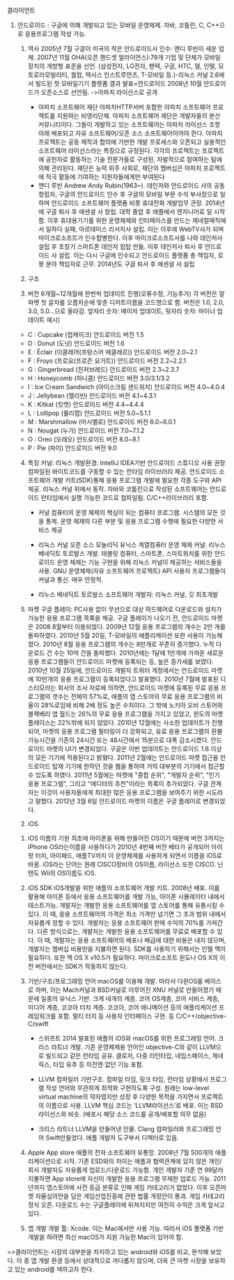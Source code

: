 클라이언트

1. 안드로이드 : 구글에 의해 개발되고 있는 모바일 운영체제. 자바, 코틀린, C, C++으로 응용프로그램 작성 가능. 

	1) 역사
	2005년 7월 구글이 미국의 작은 안드로이드사 인수: 앤디 루빈이 세운 업체.
	2007년 11월 OHA(오픈 핸드셋 얼라이언스):79개 기업 및 단체가 모바일 장치의 개방형 표준을 선언. (삼성전자, LG전자, 팬택, 구글, HTC, 델, 인텔, 모토로라모빌리티, 퀄컴, 텍사스 인스트루먼츠, T-모바일 등.)-리눅스 커널 2.6에서 빌드된 첫 모바일기기 플랫폼 결과 발표=안드로이드
	2008년 10월 안드로이드가 오픈소스로 선언됨. ->아파치 라이선스로 공개
 		* 아파치 소프트웨어 재단
			아파치HTTP서버 포함한 아파치 소프트웨어 프로젝트를 지원하는 비영리단체. 아파치 소프트웨어 재단은 개발자들의 분산 커뮤니티이다. 그들이 개발하고 있는 소프트웨어는 아파치 라이선스 조항 아래 배포되고 자유 소프트웨어/오픈 소스 소프트웨어이어야 한다. 아파치 프로젝트는 공동 제작과 합의에 기반한 개발 프로세스와 오픈되고 실용적인 소프트웨어 라이선스라는 특징으로 규정된다. 각각의 프로젝트는 프로젝트에 공헌자로 활동하는 기술 전문가들로 구성된, 자발적으로 참여하는 팀에 의해 관리된다. 재단은 능력 위주 사회로, 재단의 멤버십은 아파치 프로젝트에 적극 활동에 기여하는 지원자들에게만 부여된다
 		* 앤디 루빈
 		Andrew Andy Rubin(1963~). 데인저와 안드로이드 사의 공동 창립자, 구글의 안드로이드 인수 후 구글의 모바일 부문 수석 부사장으로 일하며 안드로이드 소프트웨어 플랫폼 비롯 휴대전화 개발업무 관장. 2014년에 구글 퇴사 후 에센셜 사 창립. 대학 졸업 후 애플에서 엔지니어로 일 시작함. 이후 휴대용기기를 위한 운영체제와 인터페이스를 만드는 제네럴매직에서 일하다 실패, 아르테미스 리서치사 설립. 이는 이후에 WebTV사가 되며 마이크로소프트가 인수합병한다. 이후 마이크로소프트사를 나와 데인저사 설립 후 초창기 스마트폰 데인저 힙탑 만듦. 이후 데인저사 퇴사 후 안드로이드 사 설립. 이는 다시 구글에 인수되고 안드로이드 플랫폼 총 책임자, 로봇 분야 책임자로 근무. 2014년도 구글 퇴사 후 에센셜 사 설립
		
	2) 구조
		
	3) 버전 
	6개월~12개월에 한번씩 업데이트 진행(오류수정, 기능추가)
	각 버전은 알파벳 첫 글자를 오름차순에 맞춘 디저트이름을 코드명으로 함.
	버전은 1.0, 2.0, 3.0, 5.0…으로 올라감. 
	앞자리 숫자: 메이저 업데이트, 뒷자리 숫자: 마이너 업데이트
	예시) 	
	- C : Cupcake (컵케이크) 안드로이드 버전 1.5
	- D : Donut (도넛) 안드로이드 버전 1.6
	- E : Éclair (이클레어(프랑스어 에클레르)) 안드로이드 버전 2.0~2.1
	- F : Froyo (프로요(프로즌 요거트)) 안드로이드 버전 2.2~2.2.1
	- G : Gingerbread (진저브레드) 안드로이드 버전 2.3~2.3.7
	- H : Honeycomb (허니콤) 안드로이드 버전 3.0/3.1/3.2
	- I : Ice Cream Sandwich (아이스크림 샌드위치) 안드로이드 버전 4.0~4.0.4
	- J : Jellybean (젤리빈) 안드로이드 버전 4.1~4.3.1
	- K : Kitkat (킷캣) 안드로이드 버전 4.4~4.4.4
	- L : Lollipop (롤리팝) 안드로이드 버전 5.0~5.1.1
	- M : Marshmallow (마시멜로) 안드로이드 버전 6.0~6.0.1
	- N : Nougat (누가) 안드로이드 버전 7.0~7.1.2
	- O : Oreo (오레오) 안드로이드 버전 8.0~8.1
	- P : Pie (파이) 안드로이드 버전 9.0
	
	4) 특징
	커널: 리눅스
	개발환경: IntelliJ IDEA기반 안드로이드 스튜디오 사용 권장
	컴파일된 바이트코드를 구동할 수 있는 런타임 라이브러리 제공.
	안드로이드 소프트웨어 개발 키트(SDK)통해 응용 프로그램 개발에 필요한 각종 도구와 API 제공.
	리눅스 커널 위에서 동작. 자바와 코틀린으로 작성된 소프트웨어는 안드로이드 런타임에서 실행 가능한 코드로 컴파일됨. C/C++라이브러리 포함.
		* 커널
		컴퓨터의 운영 체제의 핵심이 되는 컴퓨터 프로그램. 시스템의 모든 것을 통제. 운영 체제의 다른 부분 및 응용 프로그램 수행에 필요한 다양한 서비스 제공 
 

		* 리눅스 커널
		오픈 소스 모놀리딕 유닉스 계열컴퓨터 운영 체제 커널. 리누스 베네딕트 토르발스 개발. 태블릿 컴퓨터, 스마트폰, 스마트워치를 위한 안드로이드 운영 체제는 기능 구현을 위해 리눅스 커널이 제공하는 서비스들을 사용. GNU 운영체제(자유 소프트웨어 프로젝트) API 사용자 프로그램들이 커널과 통신. 매우 안정적.
		* 리누스 베네딕트 토르발스
	소프트웨어 개발자: 리눅스 커널, 깃 최초개발
		
	5) 마켓
	구글 플레이: PC사용 없이 무선으로 대상 하드웨어로 다운로드와 설치가 가능한 응용 프로그램 목록을 제공.
	구글 플레이가 나오기 전, 안드로이드 마켓은 2008 8월부터 이용되었다. 2009년 12월 응용 프로그램의 개수는 2만 개를 돌파하였다. 2010년 5월 20일, T-모바일의 애플리케이션 또한 사용이 가능해졌다.
	2010년 8월 응용 프로그램의 개수는 8만개로 꾸준히 증가했다. 누적 다운로드 건 수는 10억 건을 돌파했다. 2010년에는 1달에 1만개에 가까운 새로운 응용 프로그램들이 안드로이드 마켓에 등록되는 등, 높은 증가세를 보였다.
	2010년 10월 25일에, 안드로이드 개발자 트위터 계정에서는 안드로이드 마켓에 10만개의 응용 프로그램이 등록되었다고 발표했다. 2010년 7월에 발표된 디스티모라는 회사의 조사 자료에 의하면, 안드로이드 마켓에 등록된 무료 응용 프로그램의 갯수는 전체의 57%로, 애플의 앱 스토어의 무료 응용 프로그램의 비율이 28%로임에 비해 2배 정도 높은 수치이다. 그 밖에 노키아 오비 스토어와 블랙베리 앱 월드는 26%의 무료 응용 프로그램을 가지고 있었고, 윈도의 마켓 플레이스는 22%밖에 되지 않았다.
	2010년 12월에는 사소한 업데이트가 진행되어, 마켓의 응용 프로그램 필터링이 더 강화되고, 유료 응용 프로그램의 환불 가능시간을 기존의 24시간 또는 48시간에서 15분으로 대폭 감소시켰다. 안드로이드 마켓의 UI가 변경되었다. 구글은 이번 업데이트는 안드로이드 1.6 이상의 모든 기기에 적용된다고 밝혔다.
	2011년 2월에는 안드로이드 마켓 접근을 안드로이드 탑재 기기에 한하던 것을 웹을 통하여 거의 대부분의 기기에서 접근할 수 있도록 하였다. 2011년 5월에는 마켓에 "종합 순위", "개발자 순위", "인기 응용 프로그램", 그리고 "에디터의 추천"이라는 목록이 추가되었다. 구글 관계자는 이것이 사용자들에게 최대한 많은 응용 프로그램을 보여주기 위한 시도라고 말했다.
	2012년 3월 6일 안드로이드 마켓의 이름은 구글 플레이로 변경되었다.


	2. iOS
	
	1) iOS 이름의 기원
	최초에 아이폰을 위해 만들어진 OS이기 때문에 버전 3까지는 iPhone OS라는이름을 사용하다가 2010년 4번째 버전 베타가 공개되어 아이팟 터치, 아이패드, 애플TV까지 이 운영체제를 사용하게 되면서 이름을 iOS로 바꿈.
	iOS라는 단어는 원래 CISCO장비의 OS이름, 라이선스 또한 CISCO. 닌텐도 Wii의 OS이름도 iOS.

	2) iOS SDK
	iOS개발을 위한 애플의 소프트웨어 개발 키트. 2008년 배포. 이를 활용해 아이폰 등에서 응용 소프트웨어를 개발 가능, 아이폰 시뮬레이터 내에서 테스트가능. 개발자는 개발한 응용 소프트웨어를 앱 스토어를 통해 유통시킬 수 있다. 이 때, 응용 소프트웨어의 가격은 최소 가격만 넘기면 그 초과 범위 내에서 자유롭게 정할 수 있다. 개발자는 응용 소프트웨어 판매 수익의 70%를 가져간다. 다른 방식으로는, 개발자는 개발한 응용 소프트웨어를 무료로 배포할 수 있다. 이 때, 개발자는 응용 소프트웨어의 배포나 배급에 대한 비용은 내지 않으며, 개발자는 멤버십 비용만을 지불하면 된다. SDK를 사용하기 위해서는 인텔 맥이 필요하다. 또한 맥 OS X v10.5가 필요하다. 마이크로소프트 윈도나 OS X의 이전 버전에서는 SDK가 작동하지 않는다.

	3) 기반/구조/프로그래밍 언어
	macOS를 이용해 개발. 따라서 다윈OS를 베이스로 하며, 이는 Mach커널과 BSD커널로 이루어진 XNU 커널로 만들어졌기 때문에 일종의 유닉스 기반. 
	크게 네개의 계층. 코어 OS계층, 코어 서비스 계층, 미디어 계층, 코코아 터치 계층. 코코아, 코어 애니메이션 등의 애플리케이션 프레임워크를 포함. 멀티 터치 등 사용자 인터페이스 구현. 등
	C/C++/objective-C/swift
		
		* 스위프트
		2014 발표된 애플의 iOS와 macOS를 위한 프로그래밍 언어. 크리스 라트너 개발. 기존 운영체제용 언어인 objective-C와 같이 LLVM으로 빌드되고 같은 런타임 공유. 클로저, 다중 리턴타입, 네임스페이스, 제네릭스, 타입 유추 등 이전엔 없던 기능 포함.
		
		* LLVM
		컴파일러 기반구조. 컴파일 타임, 링크 타임, 런타임 상황에서 프로그램 작성 언어와 무관하게 최적화 구현하도록 구성. 원래는 low-level virtual machine의 약자였지만 성장 후 다양한 목적을 가지면서 프로젝트의 이름으로 사용. LLVM 핵심 코드는 ‘LLVM라이선스’로 배포. 이는 BSD라이선스와 비슷. (배포시 해당 소스 코드를 공개/배포할 의무 없음)
		
		* 크리스 라트너
		LLVM을 만들어낸 인물. Clang 컴파일러와 프로그래밍 언어 Swift만들었다. 애플 개발자 도구부서 디렉터로 있음.

	4) Apple App store
	애플의 전자 소프트웨어 유통망. 2008년 7월 500개의 애플리케이션으로 시작. 기존 ESD와의 차이는 애플과 협력관계에 있지 않은 개인/회사 개발자도 자유롭게 업로드/다운로드 가능함. 개인 개발자 기준 연 99달러 지불하면 App store에 자신이 개발한 응용 프로그램 무제한 업로드 가능. 
	2011년까지 앱스토어에 사전 등급 분류로 인해 게임 카테고리가 없었다. 이후 오픈마켓 자율심의안을 담은 게임산업진흥에 관한 법률 개정안이 통과. 게임 카테고리 정식 오픈.
	다운로드 수는 구글플레이에 뒤쳐지지만 여전히 수익은 크게 앞서고 있다.
	5) 앱 개발
	개발 툴: Xcode. 이는 Mac에서만 사용 가능. 따라서 iOS 플랫폼 기반 개발을 하려면 최신 macOS가 지원 가능한 Mac이 있어야 함. 

=>클라이언트는 시장의 대부분을 차지하고 있는 android와 iOS를 비교, 분석해 보았다. 이 중 앱 개발 환경 등에서 상대적으로 까다롭지 않으며, 더욱 큰 마켓 시장을 보유하고 있는 android를 택하고자 한다.

